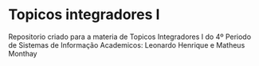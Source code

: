# Topicos integradores I
Repositorio criado para a materia de Topicos Integradores I do 4º Periodo de Sistemas de Informação
Academicos: Leonardo Henrique e Matheus Monthay
